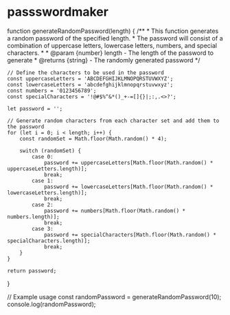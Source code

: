 # passswordmaker
function generateRandomPassword(length) {
    /**
     * This function generates a random password of the specified length.
     * The password will consist of a combination of uppercase letters, lowercase letters, numbers, and special characters.
     * 
     * @param {number} length - The length of the password to generate
     * @returns {string} - The randomly generated password
     */
    
    // Define the characters to be used in the password
    const uppercaseLetters = 'ABCDEFGHIJKLMNOPQRSTUVWXYZ';
    const lowercaseLetters = 'abcdefghijklmnopqrstuvwxyz';
    const numbers = '0123456789';
    const specialCharacters = '!@#$%^&*()_+-=[]{}|;:,.<>?';
    
    let password = '';
    
    // Generate random characters from each character set and add them to the password
    for (let i = 0; i < length; i++) {
        const randomSet = Math.floor(Math.random() * 4);
        
        switch (randomSet) {
            case 0:
                password += uppercaseLetters[Math.floor(Math.random() * uppercaseLetters.length)];
                break;
            case 1:
                password += lowercaseLetters[Math.floor(Math.random() * lowercaseLetters.length)];
                break;
            case 2:
                password += numbers[Math.floor(Math.random() * numbers.length)];
                break;
            case 3:
                password += specialCharacters[Math.floor(Math.random() * specialCharacters.length)];
                break;
        }
    }
    
    return password;
}

// Example usage
const randomPassword = generateRandomPassword(10);
console.log(randomPassword);
